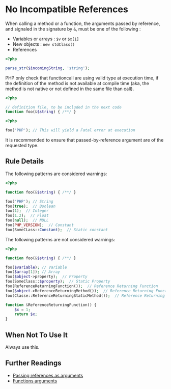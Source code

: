 <!-- PHP Manual -->
# No Incompatible References

When calling a method or a function, the arguments passed by reference, and signaled in the signature by `&`, must be one of the following : 
* Variables or arrays : `$v` or `$x[1]`
* New objects : `new stdClass()`
* References

```php
<?php

parse_str($incomingString, 'string');
```

PHP only check that functioncall are using valid type at execution time, if the definition of the method is not available at compile time (aka, the method is not native or not defined in the same file than call). 

```php
<?php

// definition file, to be included in the next code
function foo(&$string) { /**/ }

```


```php
<?php

foo('PHP'); // This will yield a Fatal error at execution

```

It is recommended to ensure that passed-by-reference argument are of the requested type. 

## Rule Details

The following patterns are considered warnings:

```php
<?php

function foo(&$string) { /**/ }

foo('PHP'); // String
foo(true);  // Boolean
foo(1);  // Integer
foo(1.2);  // Float
foo(null);  // NULL
foo(PHP_VERSION);  // Constant
foo(SomeCLass::Constant);  // Static constant

```


The following patterns are not considered warnings:

```php
<?php

function foo(&$string) { /**/ }

foo($variable); // Variable
foo($array[1]); // Array
foo($object->property);  // Property
foo(SomeClass::$property);  // Static Property
foo(ReferenceReturningFunction());  // Reference Returning Function
foo($object->ReferenceReturningMethod());  // Reference Returning Function
foo(Classe::ReferenceReturningStaticMethod());  // Reference Returning Function

function &ReferenceReturningFunction() {
    $x = 1;
    return $x;
}

```


## When Not To Use It
Always use this.

## Further Readings
* [Passing references as arguments](http://php.net/manual/en/language.references.pass.php)
* [Functions arguments](http://php.net/manual/en/functions.arguments.php)
